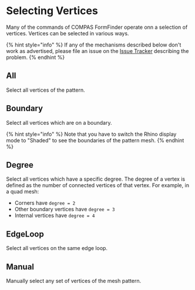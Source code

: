# Selecting Vertices

Many of the commands of COMPAS FormFinder operate onn a selection of vertices.
Vertices can be selected in various ways.

{% hint style="info" %}
If any of the mechanisms described below don't work as advertised,
please file an issue on the [Issue Tracker](https://github.com/BlockResearchGroup/compas-FoFin/issues) describing the problem.
{% endhint %}

## All

Select all vertices of the pattern.

## Boundary

Select all vertices which are on a boundary.

{% hint style="info" %}
Note that you have to switch the Rhino display mode to "Shaded" to see the boundaries of the pattern mesh.
{% endhint %}

## Degree

Select all vertices which have a specific degree.
The degree of a vertex is defined as the number of connected vertices of that vertex.
For example, in a quad mesh:

* Corners have ``degree = 2``
* Other boundary vertices have ``degree = 3``
* Internal vertices have ``degree = 4``

## EdgeLoop

Select all vertices on the same edge loop.

## Manual

Manually select any set of vertices of the mesh pattern.
